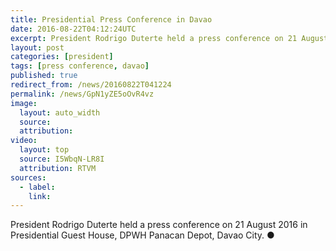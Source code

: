```yaml
---
title: Presidential Press Conference in Davao
date: 2016-08-22T04:12:24UTC
excerpt: President Rodrigo Duterte held a press conference on 21 August 2016 in Presidential Guest House, DPWH Panacan Depot, Davao City.
layout: post
categories: [president]
tags: [press conference, davao]
published: true
redirect_from: /news/20160822T041224
permalink: /news/GpN1yZE5oOvR4vz
image:
  layout: auto_width
  source: 
  attribution: 
video:
  layout: top
  source: I5WbqN-LR8I
  attribution: RTVM
sources:
  - label:
    link:
---
```


President Rodrigo Duterte held a press conference on 21 August 2016 in Presidential Guest House, DPWH Panacan Depot, Davao City.
&#x25cf;


